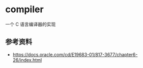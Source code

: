 # compiler

一个 C 语言编译器的实现


## 参考资料

- <https://docs.oracle.com/cd/E19683-01/817-3677/chapter6-26/index.html>